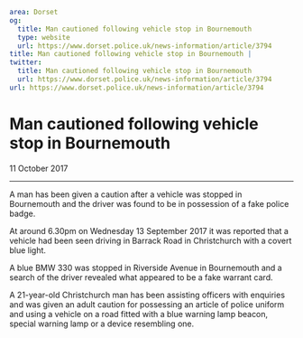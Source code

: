 ```yaml
area: Dorset
og:
  title: Man cautioned following vehicle stop in Bournemouth
  type: website
  url: https://www.dorset.police.uk/news-information/article/3794
title: Man cautioned following vehicle stop in Bournemouth |
twitter:
  title: Man cautioned following vehicle stop in Bournemouth
  url: https://www.dorset.police.uk/news-information/article/3794
url: https://www.dorset.police.uk/news-information/article/3794
```

# Man cautioned following vehicle stop in Bournemouth

11 October 2017

* * *

A man has been given a caution after a vehicle was stopped in Bournemouth and the driver was found to be in possession of a fake police badge.

At around 6.30pm on Wednesday 13 September 2017 it was reported that a vehicle had been seen driving in Barrack Road in Christchurch with a covert blue light.

A blue BMW 330 was stopped in Riverside Avenue in Bournemouth and a search of the driver revealed what appeared to be a fake warrant card.

A 21-year-old Christchurch man has been assisting officers with enquiries and was given an adult caution for possessing an article of police uniform and using a vehicle on a road fitted with a blue warning lamp beacon, special warning lamp or a device resembling one.
